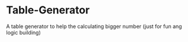 # Table-Generator
A table generator to help the calculating bigger number (just for fun ang logic building)
